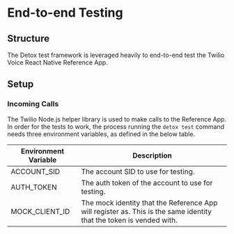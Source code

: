 # End-to-end Testing

## Structure
The Detox test framework is leveraged heavily to end-to-end test the Twilio Voice React Native Reference App.

## Setup

### Incoming Calls
The Twilio Node.js helper library is used to make calls to the Reference App. In order for the tests to work, the process running the `detox test` command needs three environment variables, as defined in the below table.

| Environment Variable | Description |
| - | - |
| ACCOUNT_SID | The account SID to use for testing. |
| AUTH_TOKEN | The auth token of the account to use for testing. |
| MOCK_CLIENT_ID | The mock identity that the Reference App will register as. This is the same identity that the token is vended with. |
